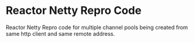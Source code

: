 # Reactor Netty Repro Code
Reactor Netty Repro code for multiple channel pools being created from same http client and same remote address. 
